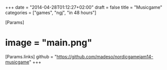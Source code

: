 +++
date = "2014-04-28T01:12:27+02:00"
draft = false
title = "Musicgame"
categories = ["games", "ngj", "in 48 hours"]

[Params]
# image = "main.png"

[Params.links]
github = "https://github.com/madeso/nordicgamejam14-musicgame"
+++
